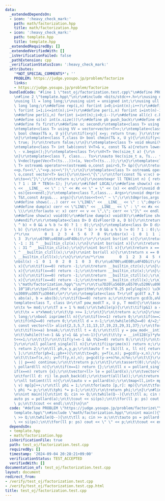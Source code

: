 ```yaml
---
data:
  _extendedDependsOn:
  - icon: ':heavy_check_mark:'
    path: math/factorization.hpp
    title: math/factorization.hpp
  - icon: ':heavy_check_mark:'
    path: template.hpp
    title: template.hpp
  _extendedRequiredBy: []
  _extendedVerifiedWith: []
  _isVerificationFailed: false
  _pathExtension: cpp
  _verificationStatusIcon: ':heavy_check_mark:'
  attributes:
    '*NOT_SPECIAL_COMMENTS*': ''
    PROBLEM: https://judge.yosupo.jp/problem/factorize
    links:
    - https://judge.yosupo.jp/problem/factorize
  bundledCode: "#line 1 \"test_oj/factorization.test.cpp\"\n#define PROBLEM \"https://judge.yosupo.jp/problem/factorize\"\
    \n#line 2 \"template.hpp\"\n\r\n#include <bits/stdc++.h>\r\nusing namespace std;\r\
    \nusing ll = long long;\r\nusing uint = unsigned int;\r\nusing ull = unsigned\
    \ long long;\r\n#define rep(i,n) for(int i=0;i<int(n);i++)\r\n#define rep1(i,n)\
    \ for(int i=1;i<=int(n);i++)\r\n#define per(i,n) for(int i=int(n)-1;i>=0;i--)\r\
    \n#define per1(i,n) for(int i=int(n);i>0;i--)\r\n#define all(c) c.begin(),c.end()\r\
    \n#define si(x) int(x.size())\r\n#define pb push_back\r\n#define eb emplace_back\r\
    \n#define fs first\r\n#define sc second\r\ntemplate<class T> using V = vector<T>;\r\
    \ntemplate<class T> using VV = vector<vector<T>>;\r\ntemplate<class T,class U>\
    \ bool chmax(T& x, U y){\r\n\tif(x<y){ x=y; return true; }\r\n\treturn false;\r\
    \n}\r\ntemplate<class T,class U> bool chmin(T& x, U y){\r\n\tif(y<x){ x=y; return\
    \ true; }\r\n\treturn false;\r\n}\r\ntemplate<class T> void mkuni(V<T>& v){sort(all(v));v.erase(unique(all(v)),v.end());}\r\
    \ntemplate<class T> int lwb(const V<T>& v, const T& a){return lower_bound(all(v),a)\
    \ - v.begin();}\r\ntemplate<class T>\r\nV<T> Vec(size_t a) {\r\n    return V<T>(a);\r\
    \n}\r\ntemplate<class T, class... Ts>\r\nauto Vec(size_t a, Ts... ts) {\r\n  return\
    \ V<decltype(Vec<T>(ts...))>(a, Vec<T>(ts...));\r\n}\r\ntemplate<class S,class\
    \ T> ostream& operator<<(ostream& o,const pair<S,T> &p){\r\n\treturn o<<\"(\"\
    <<p.fs<<\",\"<<p.sc<<\")\";\r\n}\r\ntemplate<class T> ostream& operator<<(ostream&\
    \ o,const vector<T> &vc){\r\n\to<<\"{\";\r\n\tfor(const T& v:vc) o<<v<<\",\";\r\
    \n\to<<\"}\";\r\n\treturn o;\r\n}\r\nconstexpr ll TEN(int n) { return (n == 0)\
    \ ? 1 : 10 * TEN(n-1); }\r\n\r\n#ifdef LOCAL\r\n#define show(x) cerr << \"LINE\"\
    \ << __LINE__ << \" : \" << #x << \" = \" << (x) << endl\r\nvoid dmpr(ostream&\
    \ os){os<<endl;}\r\ntemplate<class T,class... Args>\r\nvoid dmpr(ostream&os,const\
    \ T&t,const Args&... args){\r\n\tos<<t<<\" ~ \";\r\n\tdmpr(os,args...);\r\n}\r\
    \n#define shows(...) cerr << \"LINE\" << __LINE__ << \" : \";dmpr(cerr,##__VA_ARGS__)\r\
    \n#define dump(x) cerr << \"LINE\" << __LINE__ << \" : \" << #x << \" = {\"; \
    \ \\\r\n\tfor(auto v: x) cerr << v << \",\"; cerr << \"}\" << endl;\r\n#else\r\
    \n#define show(x) void(0)\r\n#define dump(x) void(0)\r\n#define shows(...) void(0)\r\
    \n#endif\r\n\r\ntemplate<class D> D divFloor(D a, D b){\r\n\treturn a / b - (((a\
    \ ^ b) < 0 && a % b != 0) ? 1 : 0);\r\n}\r\ntemplate<class D> D divCeil(D a, D\
    \ b) {\r\n\treturn a / b + (((a ^ b) > 0 && a % b != 0) ? 1 : 0);\r\n}\r\n\r\n\
    /*\r\nx       0  1  2  3  4  5  6  7  8  9\r\nbsr(x) -1  0  1  1  2  2  2  2 \
    \ 3  3\r\n\u6700\u4E0A\u4F4Dbit\r\n*/\r\nint bsr(int x){\r\n\treturn x == 0 ?\
    \ -1 : 31 ^ __builtin_clz(x);\r\n}\r\nint bsr(uint x){\r\n\treturn x == 0 ? -1\
    \ : 31 ^ __builtin_clz(x);\r\n}\r\nint bsr(ll x){\r\n\treturn x == 0 ? -1 : 63\
    \ ^ __builtin_clzll(x);\r\n}\r\nint bsr(ull x){\r\n\treturn x == 0 ? -1 : 63 ^\
    \ __builtin_clzll(x);\r\n}\r\n\r\n/*\r\nx       0  1  2  3  4  5  6  7  8  9\r\
    \nbsl(x) -1  0  1  0  2  0  1  0  3  0\r\n\u6700\u4E0B\u4F4Dbit\r\n*/\r\nint bsl(int\
    \ x){\r\n\tif(x==0) return -1;\r\n\treturn __builtin_ctz(x);\r\n}\r\nint bsl(uint\
    \ x){\r\n\tif(x==0) return -1;\r\n\treturn __builtin_ctz(x);\r\n}\r\nint bsl(ll\
    \ x){\r\n\tif(x==0) return -1;\r\n\treturn __builtin_ctzll(x);\r\n}\r\nint bsl(ull\
    \ x){\r\n\tif(x==0) return -1;\r\n\treturn __builtin_ctzll(x);\r\n}\r\n#line 1\
    \ \"math/factorization.hpp\"\n/*\r\n\t\u7D20\u56E0\u6570\u5206\u89E3 1 <= n <=\
    \ 10^18\r\n\tpollard_rho's algorithm\r\n\tO(n^0.25 polylog(n)) \u304F\u3089\u3044\
    \u3089\u3057\u3044\r\n*/\r\n\r\ntemplate<class T>\r\nT gcd(T a,T b){\r\n\ta =\
    \ abs(a), b = abs(b);\r\n\tif(b==0) return a;\r\n\treturn gcd(b,a%b);\r\n}\r\n\
    template<class T, class U>\r\nT pow_mod(T x, U p, T mod){\r\n\tassert(p>=0);\r\
    \n\tx %= mod;\r\n\tT a = 1 % mod;\r\n\twhile(p){\r\n\t\tif(p&1) a = a*x%mod;\r\
    \n\t\tx = x*x%mod;\r\n\t\tp >>= 1;\r\n\t}\r\n\treturn a;\r\n}\r\nusing ll = long\
    \ long;\r\nbool isprime(ll n){\r\n\tif(n<=1) return 0;\r\n\tif(n==2) return 1;\r\
    \n\tif(n%2==0) return 0;\r\n\tll d = n-1;\r\n\twhile(d%2==0) d/=2;\r\n\tstatic\
    \ const vector<ll> alist{2,3,5,7,11,13,17,19,23,29,31,37};\r\n\tfor(ll a: alist){\r\
    \n\t\tif(n<=a) break;\r\n\t\tll t = d;\r\n\t\tll y = pow_mod<__int128>(a,t,n);\r\
    \n\t\twhile(t!=n-1 && y!=1 && y!=n-1){\r\n\t\t\ty = __int128(y)*y%n;\r\n\t\t\t\
    t<<=1;\r\n\t\t}\r\n\t\tif(y!=n-1 && t%2==0) return 0;\r\n\t}\r\n\treturn 1;\r\n\
    }\r\n\r\nll pollard_single(ll n){\r\n\tif(isprime(n)) return n;\r\n\tif(!(n&1))\
    \ return 2;\r\n\tll ph,x,y,p;\r\n\tauto f = [&](ll x, ll n){ return (__int128(x)*x+ph)%n;\
    \ };\r\n\tfor(ph=1;;ph++){\r\n\t\tx=ph; y=f(x,n); p=gcd(y-x,n);\r\n\t\twhile(p==1){\r\
    \n\t\t\tx=f(x,n); y=f(f(y,n),n); p=gcd((y-x+n)%n,n)%n;\r\n\t\t}\r\n\t\tif(p==0\
    \ || p==n) continue;\r\n\t\treturn p;\r\n\t}\r\n\tassert(0);\r\n}\r\n\r\nvector<ll>\
    \ pollard(ll n){\r\n\tif(n==1) return {};\r\n\tll x = pollard_single(n);\r\n\t\
    if(x==n) return {x};\r\n\tvector<ll> le = pollard(x);\r\n\tvector<ll> ri = pollard(n/x);\r\
    \n\tfor(ll d: ri) le.push_back(d);\r\n\tsort(all(le));\r\n\treturn le;\r\n}\r\n\
    \r\nll totient(ll n){\r\n\tauto v = pollard(n);\r\n\tmap<ll,int> mp; for(ll p:\
    \ v) mp[p]++;\r\n\tll phi = 1;\r\n\tfor(auto [p,r]: mp){\r\n\t\tfor(int _=0;_<r-1;_++)\
    \ phi *= p;\r\n\t\tphi *= p-1;\r\n\t}\r\n\treturn phi;\r\n}\r\n#line 4 \"test_oj/factorization.test.cpp\"\
    \n\nint main(){\n\tint Q; cin >> Q;\n\twhile(Q--){\n\t\tll a; cin >> a;\n\t\t\
    auto ps = pollard(a);\n\t\tcout << si(ps);\n\t\tfor(ll p: ps) cout << \" \" <<\
    \ p;\n\t\tcout << endl;\n\t}\n}\n"
  code: "#define PROBLEM \"https://judge.yosupo.jp/problem/factorize\"\n#include \"\
    template.hpp\"\n#include \"math/factorization.hpp\"\n\nint main(){\n\tint Q; cin\
    \ >> Q;\n\twhile(Q--){\n\t\tll a; cin >> a;\n\t\tauto ps = pollard(a);\n\t\tcout\
    \ << si(ps);\n\t\tfor(ll p: ps) cout << \" \" << p;\n\t\tcout << endl;\n\t}\n}"
  dependsOn:
  - template.hpp
  - math/factorization.hpp
  isVerificationFile: true
  path: test_oj/factorization.test.cpp
  requiredBy: []
  timestamp: '2024-09-04 20:28:21+09:00'
  verificationStatus: TEST_ACCEPTED
  verifiedWith: []
documentation_of: test_oj/factorization.test.cpp
layout: document
redirect_from:
- /verify/test_oj/factorization.test.cpp
- /verify/test_oj/factorization.test.cpp.html
title: test_oj/factorization.test.cpp
---
```

